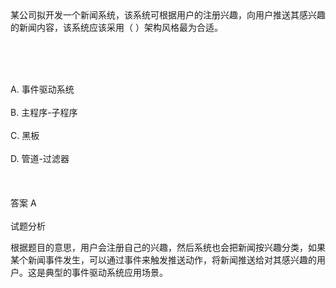 <div class="detail lh2">某公司拟开发一个新闻系统，该系统可根据用户的注册兴趣，向用户推送其感兴趣的新闻内容，该系统应该采用（  ）架构风格最为合适。<p><br/></p><br/><br/>A. 事件驱动系统<br/><br/>B. 主程序-子程序<br/><br/>C. 黑板<br/><br/>D. 管道-过滤器<br/><br/><br/><br/>答案 A<br/><br/>试题分析<br/><p>根据题目的意思，用户会注册自己的兴趣，然后系统也会把新闻按兴趣分类，如果某个新闻事件发生，可以通过事件来触发推送动作，将新闻推送给对其感兴趣的用户。这是典型的事件驱动系统应用场景。</p><p><br/></p></div>